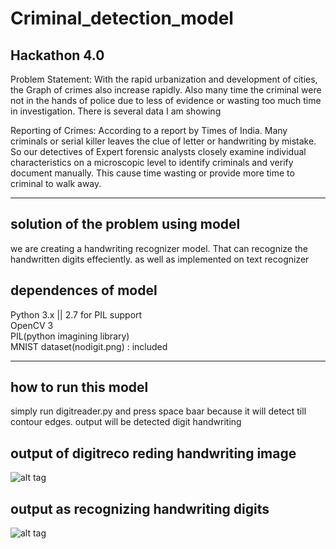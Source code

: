 # Criminal_detection_model
## Hackathon 4.0 
Problem Statement:
With the rapid urbanization and development of cities, the Graph
of crimes also increase rapidly. Also many time the criminal were
not in the hands of police due to less of evidence or wasting too
much time in investigation. There is several data I am showing

Reporting of Crimes: According to a report by Times of India.
Many criminals or serial killer leaves the clue of letter or
handwriting by mistake. So our detectives of Expert forensic
analysts closely examine individual characteristics on a
microscopic level to identify criminals and verify document
manually. This cause time wasting or provide more time to
criminal to walk away.
<hr>

## solution of the problem using model
we are creating a handwriting recognizer model. That can recognize the handwritten digits effeciently.
as well as implemented on text recognizer


## dependences of model 
Python 3.x || 2.7 for PIL support<br/>
OpenCV 3 <br/>
PIL(python imagining library)<br/>
MNIST dataset(nodigit.png) : included<br/>
<hr>

## how to run this model
simply run digitreader.py and press space baar because it will detect till contour edges.
output will be detected digit handwriting 

## output of digitreco reding handwriting image
![alt tag](https://user-images.githubusercontent.com/25060629/37663889-3d465716-2c80-11e8-8cea-c43488a3b0f7.png)


## output as recognizing handwriting digits
![alt tag](https://user-images.githubusercontent.com/25060629/37664179-cb442a52-2c80-11e8-872f-a01f12021a9e.png)

